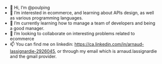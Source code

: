 - 👋 Hi, I’m @poulping
- 👀 I’m interested in ecommerce, and learning about APIs design, as well as various programming languages.
- 🌱 I’m currently learning how to manage a team of developers and being a good manager.
- 💞️ I’m looking to collaborate on interesting problems related to ecommerce
- 📫 You can find me on linkedin: https://ca.linkedin.com/in/arnaud-lassignardie-2926045, or through my email which is arnaud.lassignardie and the gmail provider.

<!---
poulping/poulping is a ✨ special ✨ repository because its `README.md` (this file) appears on your GitHub profile.
You can click the Preview link to take a look at your changes.
--->
